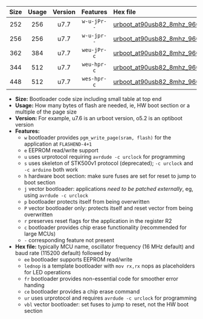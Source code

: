 |Size|Usage|Version|Features|Hex file|
|:-:|:-:|:-:|:-:|:--|
|252|256|u7.7|`w-u-jPr--`|[urboot_at90usb82_8mhz_9600bps_lednop_ur_vbl.hex](https://raw.githubusercontent.com/stefanrueger/urboot.hex/main/mcus/at90usb82/fcpu_8mhz/9600_bps/urboot_at90usb82_8mhz_9600bps_lednop_ur_vbl.hex)|
|256|256|u7.7|`w-u-jpr--`|[urboot_at90usb82_8mhz_9600bps_lednop_fr_ur_vbl.hex](https://raw.githubusercontent.com/stefanrueger/urboot.hex/main/mcus/at90usb82/fcpu_8mhz/9600_bps/urboot_at90usb82_8mhz_9600bps_lednop_fr_ur_vbl.hex)|
|362|384|u7.7|`weu-jPr-c`|[urboot_at90usb82_8mhz_9600bps_ee_lednop_fr_ce_ur_vbl.hex](https://raw.githubusercontent.com/stefanrueger/urboot.hex/main/mcus/at90usb82/fcpu_8mhz/9600_bps/urboot_at90usb82_8mhz_9600bps_ee_lednop_fr_ce_ur_vbl.hex)|
|344|512|u7.7|`weu-hpr-c`|[urboot_at90usb82_8mhz_9600bps_ee_lednop_fr_ce_ur.hex](https://raw.githubusercontent.com/stefanrueger/urboot.hex/main/mcus/at90usb82/fcpu_8mhz/9600_bps/urboot_at90usb82_8mhz_9600bps_ee_lednop_fr_ce_ur.hex)|
|448|512|u7.7|`wes-hpr-c`|[urboot_at90usb82_8mhz_9600bps_ee_lednop_fr_ce.hex](https://raw.githubusercontent.com/stefanrueger/urboot.hex/main/mcus/at90usb82/fcpu_8mhz/9600_bps/urboot_at90usb82_8mhz_9600bps_ee_lednop_fr_ce.hex)|

- **Size:** Bootloader code size including small table at top end
- **Usage:** How many bytes of flash are needed, ie, HW boot section or a multiple of the page size
- **Version:** For example, u7.6 is an urboot version, o5.2 is an optiboot version
- **Features:**
  + `w` bootloader provides `pgm_write_page(sram, flash)` for the application at `FLASHEND-4+1`
  + `e` EEPROM read/write support
  + `u` uses urprotocol requiring `avrdude -c urclock` for programming
  + `s` uses skeleton of STK500v1 protocol (deprecated); `-c urclock` and `-c arduino` both work
  + `h` hardware boot section: make sure fuses are set for reset to jump to boot section
  + `j` vector bootloader: applications *need to be patched externally*, eg, using `avrdude -c urclock`
  + `p` bootloader protects itself from being overwritten
  + `P` vector bootloader only: protects itself and reset vector from being overwritten
  + `r` preserves reset flags for the application in the register R2
  + `c` bootloader provides chip erase functionality (recommended for large MCUs)
  + `-` corresponding feature not present
- **Hex file:** typically MCU name, oscillator frequency (16 MHz default) and baud rate (115200 default) followed by
  + `ee` bootloader supports EEPROM read/write
  + `lednop` is a template bootloader with `mov rx,rx` nops as placeholders for LED operations
  + `fr` bootloader provides non-essential code for smoother error handing
  + `ce` bootloader provides a chip erase command
  + `ur` uses urprotocol and requires `avrdude -c urclock` for programming
  + `vbl` vector bootloader: set fuses to jump to reset, not the HW boot section

